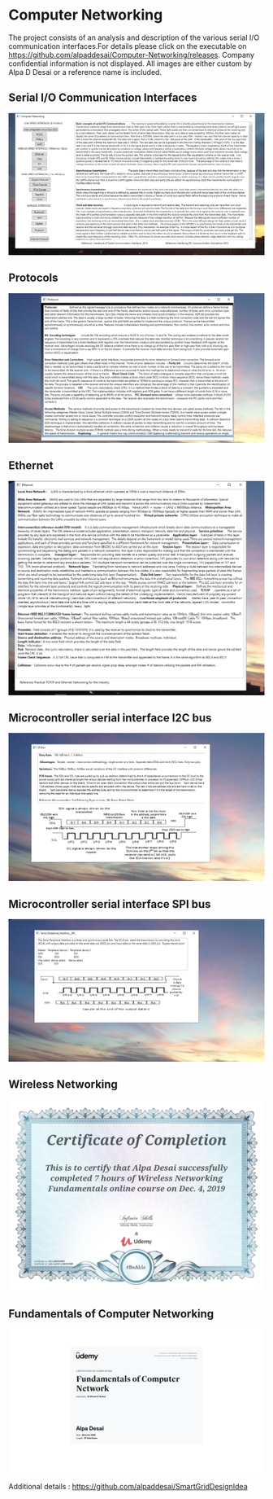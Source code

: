 # Computer Networking

The project consists of an analysis and description of the various serial I/O communication interfaces.For details please click on the 
executable on https://github.com/alpaddesai/Computer-Networking/releases. Company confidential information is not displayed. All images are 
either custom by Alpa D Desai or a reference name is included.


## Serial I/O Communication Interfaces
![image](ComputerNetworking.png)

## Protocols
![image](Protocols.png)

## Ethernet
![image](Ethernet.png)

## Microcontroller serial interface I2C bus
![image](I2CBus.png)

## Microcontroller serial interface SPI bus
![image](SPI.png)

## Wireless Networking
![image](WirelessNetworking.jpg)

## Fundamentals of Computer Networking
![image](FundamentalsOfComputerNetworking.jpg)

Additional details : https://github.com/alpaddesai/SmartGridDesignIdea
